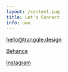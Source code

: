 ```yaml
---
layout: /content.pug
title: Let's Connect
info: uwu
---
```

[hello@trangqle.design](mailto:hello@example.com)

[Behance](https://behance.net/katherine-le)

[Instagram](https://instagram.com/meyuneko)